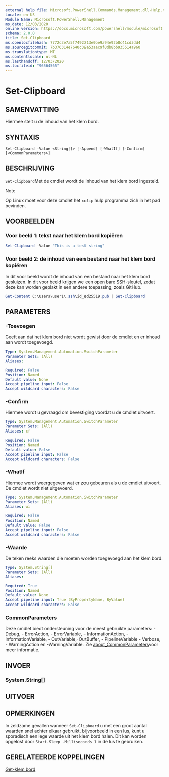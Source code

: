 ```yaml
---
external help file: Microsoft.PowerShell.Commands.Management.dll-Help.xml
Locale: en-US
Module Name: Microsoft.PowerShell.Management
ms.date: 12/03/2020
online version: https://docs.microsoft.com/powershell/module/microsoft.powershell.management/set-clipboard?view=powershell-7.2&WT.mc_id=ps-gethelp
schema: 2.0.0
title: Set-Clipboard
ms.openlocfilehash: 7772c3e7a5f7492713e0be9a94e92b8c41cd3dd4
ms.sourcegitcommit: 7b376314e7640c39a53aac9f0db8bb935514a960
ms.translationtype: MT
ms.contentlocale: nl-NL
ms.lasthandoff: 12/03/2020
ms.locfileid: "96564565"
---
```

# Set-Clipboard

## SAMENVATTING
Hiermee stelt u de inhoud van het klem bord.

## SYNTAXIS

```
Set-Clipboard -Value <String[]> [-Append] [-WhatIf] [-Confirm] [<CommonParameters>]
```

## BESCHRIJVING

`Set-Clipboard`Met de cmdlet wordt de inhoud van het klem bord ingesteld.

> [!NOTE]
> Op Linux moet voor deze cmdlet het `xclip` hulp programma zich in het pad bevinden.

## VOORBEELDEN

### Voor beeld 1: tekst naar het klem bord kopiëren

```powershell
Set-Clipboard -Value "This is a test string"
```

### Voor beeld 2: de inhoud van een bestand naar het klem bord kopiëren

In dit voor beeld wordt de inhoud van een bestand naar het klem bord gesluizen. In dit voor beeld krijgen we een open bare SSH-sleutel, zodat deze kan worden geplakt in een andere toepassing, zoals GitHub.

```powershell
Get-Content C:\Users\user1\.ssh\id_ed25519.pub | Set-Clipboard
```

## PARAMETERS

### -Toevoegen

Geeft aan dat het klem bord niet wordt gewist door de cmdlet en er inhoud aan wordt toegevoegd.

```yaml
Type: System.Management.Automation.SwitchParameter
Parameter Sets: (All)
Aliases:

Required: False
Position: Named
Default value: None
Accept pipeline input: False
Accept wildcard characters: False
```

### -Confirm

Hiermee wordt u gevraagd om bevestiging voordat u de cmdlet uitvoert.

```yaml
Type: System.Management.Automation.SwitchParameter
Parameter Sets: (All)
Aliases: cf

Required: False
Position: Named
Default value: False
Accept pipeline input: False
Accept wildcard characters: False
```

### -WhatIf

Hiermee wordt weergegeven wat er zou gebeuren als u de cmdlet uitvoert. De cmdlet wordt niet uitgevoerd.

```yaml
Type: System.Management.Automation.SwitchParameter
Parameter Sets: (All)
Aliases: wi

Required: False
Position: Named
Default value: False
Accept pipeline input: False
Accept wildcard characters: False
```

### -Waarde

De teken reeks waarden die moeten worden toegevoegd aan het klem bord.

```yaml
Type: System.String[]
Parameter Sets: (All)
Aliases:

Required: True
Position: Named
Default value: None
Accept pipeline input: True (ByPropertyName, ByValue)
Accept wildcard characters: False
```

### CommonParameters

Deze cmdlet biedt ondersteuning voor de meest gebruikte parameters: -Debug, - ErrorAction, - ErrorVariable, - InformationAction, -InformationVariable, - OutVariable,-OutBuffer, - PipelineVariable - Verbose, - WarningAction en -WarningVariable. Zie [about_CommonParameters](https://go.microsoft.com/fwlink/?LinkID=113216)voor meer informatie.

## INVOER

### System.String[]

## UITVOER

## OPMERKINGEN

In zeldzame gevallen wanneer `Set-Clipboard` u met een groot aantal waarden snel achter elkaar gebruikt, bijvoorbeeld in een lus, kunt u sporadisch een lege waarde uit het klem bord halen. Dit kan worden opgelost door `Start-Sleep -Milliseconds 1` in de lus te gebruiken.

## GERELATEERDE KOPPELINGEN

[Get-klem bord](Get-Clipboard.md)
